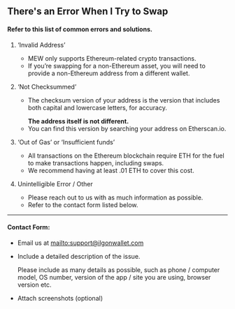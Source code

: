 ## There's an Error When I Try to Swap

#### Refer to this list of common errors and solutions.

1. ‘Invalid Address’

   * MEW only supports Ethereum-related crypto transactions.
   * If you’re swapping for a non-Ethereum asset, you will need to provide a non-Ethereum address from a different wallet.

2. ‘Not Checksummed’

   * <p>The checksum version of your address is the version that includes both capital and lowercase letters, for accuracy.</p>
     <strong>The address itself is not different.</strong>
   * You can find this version by searching your address on Etherscan.io.

3. ‘Out of Gas’ or ‘Insufficient funds’

   * All transactions on the Ethereum blockchain require ETH for the fuel to make transactions happen, including swaps.
   * We recommend having at least .01 ETH to cover this cost.

4. Unintelligible Error / Other

   * Please reach out to us with as much information as possible.
   * Refer to the contact form listed below.

***

#### Contact Form:

* Email us at <mailto:support@ilgonwallet.com>

* <p>Include a detailed description of the issue.</p>
  <note>Please include as many details as possible, such as phone / computer model, OS number, version of the app / site you are using, browser version etc.</note>

* Attach screenshots (optional)
